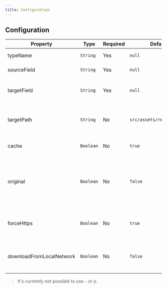 ```yaml
---
title: Configuration
---
```


## Configuration

| Property                 | Type      | Required | Default                   | Description |
|--------------------------|-----------|----------|---------------------------|-------------|
| typeName                 | `String`  | Yes      | `null`                    | Defines the collection where the script should update the nodes |
| sourceField              | `String`  | Yes      | `null`                    | Defines the graphql field which contains the remote image url |
| targetField              | `String`  | Yes      | `null`                    |Defines the field name which will be generated. <br>The field is from Type `Image` or `[Images]` in case the source field is not a string. |
| targetPath               | `String`  | No       | `src/assets/remoteImages` | Defines the target directory for the downloaded images.<br>If you set `./src/assets/remoteImages`, it will save the images to `<projectroot>/src/assets/remoteImages/` |
| cache                    | `Boolean` | No       | `true`                    | Defines whether images will be cached.<br>Setting this to false will force re-download of all images. |
| original                 | `Boolean` | No       | `false`                   | Defines whether to use the original image path as the file path.<br>Setting this to true will save images in a folder structure the same as the image URL - `https://example.com/some/image/path.jpg` will be saved as `/<target path>/some/image/path.jpg`. |
| forceHttps               | `Boolean` | No       | `true`                    | Defines whether to replace "http" scheme in the remote image url with "https".<br>Setting this to false will download images without a secure connection (except if the url scheme is already https). |
| downloadFromLocalNetwork | `Boolean` | No       | `false`                   | Defines whether images with a local remote image url (e.g. private ip address or localhost) are ignored.<br>Setting this to true will download images from the local network. |

> It's currently not possible to use `~` or `@`.
